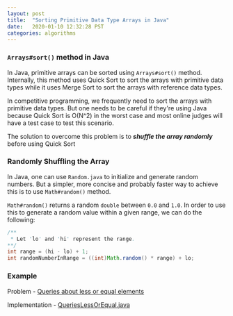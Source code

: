 ```yaml
---
layout: post
title:  "Sorting Primitive Data Type Arrays in Java"
date:   2020-01-10 12:32:28 PST
categories: algorithms
---
```


### `Arrays#sort()` method in Java
In Java, primitive arrays can be sorted using `Arrays#sort()` method. Internally, this method uses Quick Sort to sort the arrays with primitive data types while it uses Merge Sort to sort the arrays with reference data types.

In competitive programming, we frequently need to sort the arrays with primitive data types. But one needs to be careful if they're using Java because Quick Sort is O(N^2) in the worst case and most online judges will have a test case to test this scenario.

The solution to overcome this problem is to **_shuffle the array randomly_** before using Quick Sort  

### Randomly Shuffling the Array
In Java, one can use `Random.java` to initialize and generate random numbers. But a simpler, more concise and probably faster way to achieve this is to use `Math#random()` method.

`Math#random()` returns a random `double` between `0.0` and `1.0`. In order to use this to generate a random value within a given range, we can do the following:

```java
/**
 * Let 'lo' and 'hi' represent the range.
**/
int range = (hi - lo) + 1;
int randomNumberInRange = ((int)Math.random() * range) + lo;
```
 
### Example

Problem - [Queries about less or equal elements](https://codeforces.com/contest/600/problem/B)

Implementation - [QueriesLessOrEqual.java](https://github.com/saratsista/competitive-programming/blob/master/src/codeforces/R600/QueriesLessOrEqual.java)
